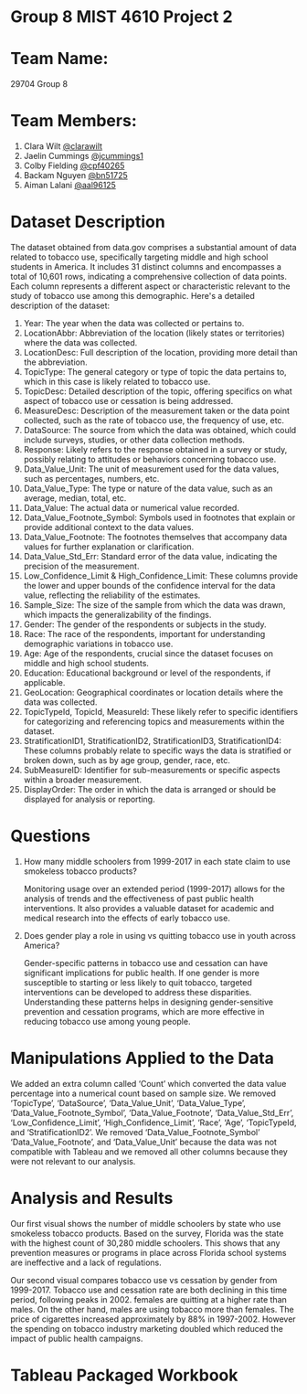 # Group 8 MIST 4610 Project 2

# Team Name: 
29704 Group 8

# Team Members: 
1. Clara Wilt [@clarawilt](https://github.com/clarawilt)
2. Jaelin Cummings [@jcummings1](https://github.com/jcummings1)
3. Colby Fielding [@cpf40265](https://github.com/cpf40265)
4. Backam Nguyen [@bn51725](https://github.com/bn51725)
5. Aiman Lalani [@aal96125](https://github.com/aal96125)

# Dataset Description 
The dataset obtained from data.gov comprises a substantial amount of data related to tobacco use, specifically targeting middle and high school students in America. It includes 31 distinct columns and encompasses a total of 10,601 rows, indicating a comprehensive collection of data points. Each column represents a different aspect or characteristic relevant to the study of tobacco use among this demographic. Here's a detailed description of the dataset:
1. Year: The year when the data was collected or pertains to.
2. LocationAbbr: Abbreviation of the location (likely states or territories) where the data was collected.
3. LocationDesc: Full description of the location, providing more detail than the abbreviation.
4. TopicType: The general category or type of topic the data pertains to, which in this case is likely related to tobacco use.
5. TopicDesc: Detailed description of the topic, offering specifics on what aspect of tobacco use or cessation is being addressed.
6. MeasureDesc: Description of the measurement taken or the data point collected, such as the rate of tobacco use, the frequency of use, etc.
7. DataSource: The source from which the data was obtained, which could include surveys, studies, or other data collection methods.
8. Response: Likely refers to the response obtained in a survey or study, possibly relating to attitudes or behaviors concerning tobacco use.
9. Data_Value_Unit: The unit of measurement used for the data values, such as percentages, numbers, etc.
10. Data_Value_Type: The type or nature of the data value, such as an average, median, total, etc.
11. Data_Value: The actual data or numerical value recorded.
12. Data_Value_Footnote_Symbol: Symbols used in footnotes that explain or provide additional context to the data values.
13. Data_Value_Footnote: The footnotes themselves that accompany data values for further explanation or clarification.
14. Data_Value_Std_Err: Standard error of the data value, indicating the precision of the measurement.
15. Low_Confidence_Limit & High_Confidence_Limit: These columns provide the lower and upper bounds of the confidence interval for the data value, reflecting the reliability of the estimates.
16. Sample_Size: The size of the sample from which the data was drawn, which impacts the generalizability of the findings.
17. Gender: The gender of the respondents or subjects in the study.
18. Race: The race of the respondents, important for understanding demographic variations in tobacco use.
19. Age: Age of the respondents, crucial since the dataset focuses on middle and high school students.
20. Education: Educational background or level of the respondents, if applicable.
21. GeoLocation: Geographical coordinates or location details where the data was collected.
22. TopicTypeId, TopicId, MeasureId: These likely refer to specific identifiers for categorizing and referencing topics and measurements within the dataset.
23. StratificationID1, StratificationID2, StratificationID3, StratificationID4: These columns probably relate to specific ways the data is stratified or broken down, such as by age group, gender, race, etc.
24. SubMeasureID: Identifier for sub-measurements or specific aspects within a broader measurement.
25. DisplayOrder: The order in which the data is arranged or should be displayed for analysis or reporting.


# Questions
1. How many middle schoolers from 1999-2017 in each state claim to use smokeless tobacco products?
   
   Monitoring usage over an extended period (1999-2017) allows for the analysis of trends and the effectiveness of past public health     interventions. It also provides a valuable dataset for academic and medical research into the effects of early tobacco use.

2. Does gender play a role in using vs quitting tobacco use in youth across America?
   
   Gender-specific patterns in tobacco use and cessation can have significant implications for public health. If one gender is more       susceptible to starting or less likely to quit tobacco, targeted interventions can be developed to address these disparities.          Understanding these patterns helps in designing gender-sensitive prevention and cessation programs, which are more effective in        reducing tobacco use among young people.

# Manipulations Applied to the Data
We added an extra column called ‘Count’ which converted the data value percentage into a numerical count based on sample size. We removed ‘TopicType’, ‘DataSource’, ‘Data_Value_Unit’, ‘Data_Value_Type’, ‘Data_Value_Footnote_Symbol’, ‘Data_Value_Footnote’,  ‘Data_Value_Std_Err’, ‘Low_Confidence_Limit’, ‘High_Confidence_Limit’, ‘Race’, ‘Age’, ‘TopicTypeId, and  ‘StratificationID2’. We removed ‘Data_Value_Footnote_Symbol’ ‘Data_Value_Footnote’, and ‘Data_Value_Unit’ because the data was not compatible with Tableau and we removed all other columns because they were not relevant to our analysis. 

# Analysis and Results 
Our first visual shows the number of middle schoolers by state who use smokeless tobacco products. Based on the survey, Florida was the state with the highest count of 30,280 middle schoolers. This shows that any prevention measures or programs in place across Florida school systems are ineffective and a lack of regulations. 

Our second visual compares tobacco use vs cessation by gender from 1999-2017. Tobacco use and cessation rate are both declining in this time period, following peaks in 2002. females are quitting at a higher rate than males. On the other hand, males are using tobacco more than females. The price of cigarettes increased approximately by 88% in 1997-2002. However the spending on tobacco industry marketing doubled which reduced the impact of public health campaigns. 


# Tableau Packaged Workbook 
